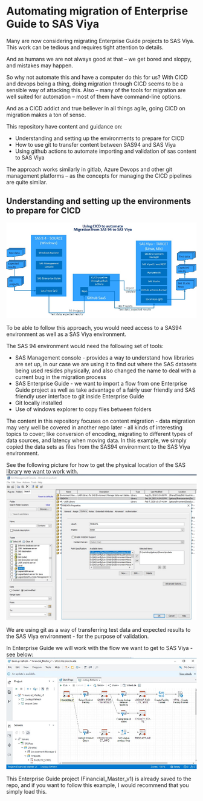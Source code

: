 # Automating migration of Enterprise Guide to SAS Viya

Many are now considering migrating Enterprise Guide projects to SAS Viya. This work can be tedious and requires tight attention to details.

And as humans we are not always good at that – we get bored and sloppy, and mistakes may happen.

So why not automate this and have a computer do this for us? With CICD and devops being a thing, doing migration through CICD seems to be a sensible way of attacking this. Also – many of the tools for migration are well suited for automation – most of them have command-line options.

And as a CICD addict and true believer in all things agile, going CICD on migration makes a ton of sense.

This repository have content and guidance on:

* Understanding and setting up the environments to prepare for CICD
* How to use git to transfer content between SAS94 and SAS Viya
* Using github actions to automate importing and validation of sas content to SAS Viya

The approach works similarly in gitlab, Azure Devops and other git management platforms – as the concepts for managing the CICD pipelines are quite similar. 

## Understanding and setting up the environments to prepare for CICD
![Overview](images/github%20overview.jpg)

To be able to follow this approach, you would need access to a SAS94 environment as well as a SAS Viya environment.

The SAS 94 environment would need the following set of tools:

* SAS Management console - provides a way to understand how libraries are set up, in our case we are using it to find out where the SAS datasets being used resides physically, and also changed the name to deal with a current bug in the migration process
* SAS Enterprise Guide - we want to import a flow from one Enterprise Guide project as well as take advantage of a fairly user friendly and SAS friendly user interface to git inside Enterprise Guide
* Git locally installed
* Use of windows explorer to copy files between folders

The content in this repository focuses on content migration - data migration may very well be covered in another repo later - all kinds of interesting topics to cover; like conversion of encoding, migrating to different types of data sources, and latency when moving data. In this example, we simply copied the data sets as files from the SAS94 environment to the SAS Viya environment.

See the following picture for how to get the physical location of the SAS library we want to work with.
![SAS Management%20Console%20with%20library%20definition](images/SAS%20Management%20Console%20-%20libname.jpg)

We are using git as a way of transferring test data and expected results to the SAS Viya environment - for the purpose of validation.

In Enterprise Guide we will work with the flow we want to get to SAS Viya - see below:
![Enterprise%20Guide%20flow%20to%20import](images/SAS%20EG%20project.jpg)

This Enterprise Guide project (Financial_Master_v1) is already saved to the repo, and if you want to follow this example, I would recommend that you simply load this. 
